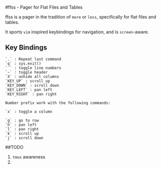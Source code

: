 #ffss - Pager for Flat Files and Tables

ffss is a pager in the tradition of `more` or `less`, specifically for flat files and tables. 

It sports `vim` inspired keybindings for navigation, and is `screen`-aware.

## Key Bindings


    `.` : Repeat last command
    `q` : sys.exit()
    ``` : toggle line numbers
    `~` : toggle header
    `X` : unhide all columns
    `KEY_UP` : scroll up
    `KEY_DOWN` : scroll down
    `KEY_LEFT` : pan left
    `KEY_RIGHT` : pan right

    Number prefix work with the following commands:

    `x` : toggle a column

    `g` : go to row
    `h` : pan left
    `l` : pan right
    `k` : scroll up
    `j` : scroll down


##TODO

1. `tmux` awareness
2. 


